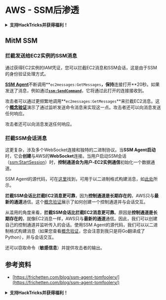 # AWS - SSM后渗透

<details>

<summary><strong>支持HackTricks并获得福利！</strong></summary>

* 如果您想在HackTricks中看到您的公司广告，或者如果您想访问PEASS的最新版本或下载PDF版本的HackTricks，请查看[**SUBSCRIPTION PLANS**](https://github.com/sponsors/carlospolop)！
* 获取[**官方PEASS和HackTricks周边产品**](https://peass.creator-spring.com)
* 发现[**PEASS Family**](https://opensea.io/collection/the-peass-family)，我们的独家[**NFTs**](https://opensea.io/collection/the-peass-family)收藏品
* **加入** 💬 [**Discord群组**](https://discord.gg/hRep4RUj7f) 或 [**Telegram群组**](https://t.me/peass) 或 **关注**我在**Twitter**上的账号 🐦 [**@carlospolopm**](https://twitter.com/carlospolopm)**.**
* **通过向** [**HackTricks**](https://github.com/carlospolop/hacktricks) **和** [**HackTricks Cloud**](https://github.com/carlospolop/hacktricks-cloud) **github仓库提交PR来分享您的黑客技巧。**

</details>

## MitM SSM

### 拦截发送给EC2实例的SSM消息 <a href="#intercept-ec2-messages" id="intercept-ec2-messages"></a>

通过获得EC2实例的IAM凭证，您可以拦截EC2消息和SSM会话，这是由于SSM的身份验证处理方式。

[**SSM Agent**](https://github.com/aws/amazon-ssm-agent)不断调用**`ec2messages:GetMessages`**，保持**连接打开**20秒。如果发送了消息，例如通过[**`ssm:SendCommand`**](https://docs.aws.amazon.com/cli/latest/reference/ssm/send-command.html)，它将通过此打开的连接接收到。

攻击者可以通过更频繁地调用**`ec2messages:GetMessages`**来拦截EC2消息。这个[**概念验证**](https://github.com/Frichetten/ssm-agent-research/tree/main/ssm-document-interception)演示了通过监听发送命令消息来实现这一点。攻击者还可以向消息发送任何响应。

攻击者还可以向消息发送任何响应。

### 拦截SSM会话消息

这更复杂，涉及多个WebSocket连接和独特的二进制协议。当**SSM Agent启动**时，它会**创建**与AWS的**WebSocket**连接。当用户启动SSM会话（[ssm:StartSession](https://docs.aws.amazon.com/cli/latest/reference/ssm/start-session.html)）时，**控制通道会为用户-EC2实例通信**初始化一个数据通道。

SSM Agent的源代码，可在[这里](https://github.com/aws/amazon-ssm-agent)找到，可用于以二进制格式构建消息，如[此处](https://github.com/aws/amazon-ssm-agent/blob/21c85d674bbb44dd13cd8738d1b9d86658a6b18e/agent/session/contracts/agentmessage.go#L73)所示。

**拦截SSM会话比拦截EC2消息更可靠**，因为**控制通道是长期存在的**，AWS只与**最新的通道**通信。这个[概念验证](https://github.com/Frichetten/ssm-agent-research/tree/main/ssm-session-interception)展示了如何创建一个控制通道并与会话交互。

从滥用的角度来看，**拦截SSM会话比拦截EC2消息更可靠**。原因是**控制通道是长期存在的**，就像EC2消息一样，AWS只与**最新的通道**通信。因此，我们可以创建自己的控制通道并监听传入的会话。使用SSM Agent的源代码，我们可以以二进制格式构建消息（如果您查看[概念验证](https://github.com/Frichetten/ssm-agent-research/tree/main/ssm-session-interception)，您会注意到我只是将Go翻译成了Python），并与会话交互。

还可以窃取命令（**敏感信息**）并提供攻击者的输出。

## 参考资料

* [https://frichetten.com/blog/ssm-agent-tomfoolery/](https://frichetten.com/blog/ssm-agent-tomfoolery/)

<details>

<summary><strong>支持HackTricks并获得福利！</strong></summary>

* 如果您想在HackTricks中看到您的公司广告，或者如果您想访问PEASS的最新版本或下载PDF版本的HackTricks，请查看[**SUBSCRIPTION PLANS**](https://github.com/sponsors/carlospolop)！
* 获取[**官方PEASS和HackTricks周边产品**](https://peass.creator-spring.com)
* 发现[**PEASS Family**](https://opensea.io/collection/the-peass-family)，我们的独家[**NFTs**](https://opensea.io/collection/the-peass-family)收藏品
* **加入** 💬 [**Discord群组**](https://discord.gg/hRep4RUj7f) 或 [**Telegram群组**](https://t.me/peass) 或 **关注**我在**Twitter**上的账号 🐦 [**@carlospolopm**](https://twitter.com/carlospolopm)**.**
* **通过向** [**HackTricks**](https://github.com/carlospolop/hacktricks) **和** [**HackTricks Cloud**](https://github.com/carlospolop/hacktricks-cloud) **github仓库提交PR来分享您的黑客技巧。**

</details>
